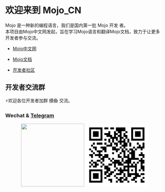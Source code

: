 # 欢迎来到 Mojo_CN
Mojo 是一种新的编程语言，我们是国内第一批 Mojo 开发 者。  
本项目由Mojo中文网发起，旨在学习Mojo语言和翻译Mojo文档，致力于让更多开发者参与交流。

- [Mojo中文网](https://mojocn.org/)
- [Mojo文档](https://mojocn.org/mojo/manual/index.html)

- [开发者社区](https://dev.mojocn.org/)


## 开发者交流群
⚡欢迎各位开发者加群 ~~摸鱼~~ 交流。

### Wechat  &    [Telegram](https://t.me/Mojo_CN)
<div id="wechat" align="center">
<img height="200" width="200" src="./public/img/wechat.png"/>
<img height="200" width="200" src="./public/img/Telegram.png"/>
</div>
